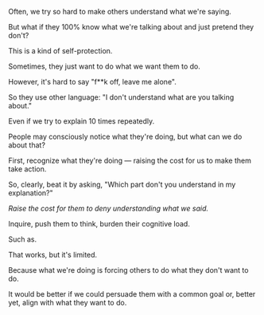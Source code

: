 Often, we try so hard to make others understand what we're saying.

But what if they 100% know what we're talking about and just pretend they don't?

This is a kind of self-protection.

Sometimes, they just want to do what we want them to do.

However, it's hard to say "f**k off, leave me alone".

So they use other language: "I don't understand what are you talking about."

Even if we try to explain 10 times repeatedly.

People may consciously notice what they're doing, but what can we do about that?

First, recognize what they're doing — raising the cost for us to make them take action.

So, clearly, beat it by asking, "Which part don't you understand in my explanation?"

_Raise the cost for them to deny understanding what we said._

Inquire, push them to think, burden their cognitive load.

Such as.

That works, but it's limited.

Because what we're doing is forcing others to do what they don't want to do.

It would be better if we could persuade them with a common goal or, better yet, align with what they want to do.